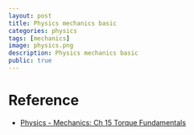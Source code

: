 ```yaml
---
layout: post
title: Physics mechanics basic
categories: physics
tags: [mechanics]
image: physics.png
description: Physics mechanics basic
public: true
---
```


# Reference
- [Physics - Mechanics: Ch 15 Torque Fundamentals](https://www.youtube.com/watch?v=KyZ1-fzcng8)